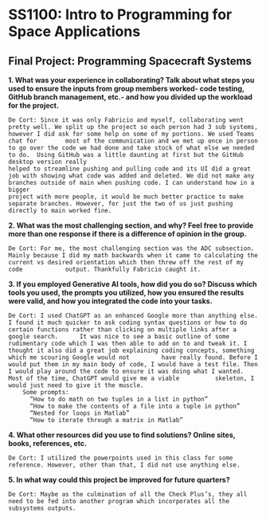 # SS1100: Intro to Programming for Space Applications
## Final Project: Programming Spacecraft Systems


**1. What was your experience in collaborating? Talk about what steps you used to ensure the inputs from group members worked- code testing, GitHub branch management, etc.- and how you divided up the workload for the project.**

    De Cort: Since it was only Fabricio and myself, collaborating went pretty well. We split up the project so each person had 3 sub systems, however I did ask for some help on some of my portions. We used Teams chat for        most of the communication and we met up once in person to go over the code we had done and take stock of what else we needed to do.  Using GitHub was a little daunting at first but the GitHub desktop version really     
    helped to streamline pushing and pulling code and its UI did a great job with showing what code was added and deleted. We did not make any branches outside of main when pushing code. I can understand how in a bigger 
    project with more people, it would be much better practice to make separate branches. However, for just the two of us just pushing directly to main worked fine. 

**2. What was the most challenging section, and why? Feel free to provide more than one response if there is a difference of opinion in the group.**

    De Cort: For me, the most challenging section was the ADC subsection. Mainly because I did my math backwards when it came to calculating the current vs desired orientation which then threw off the rest of my code            output. Thankfully Fabricio caught it.   

**3. If you employed Generative AI tools, how did you do so? Discuss which tools you used, the prompts you utilized, how you ensured the results were valid, and how you integrated the code into your tasks.**

    De Cort: I used ChatGPT as an enhanced Google more than anything else. I found it much quicker to ask coding syntax questions or how to do certain functions rather than clicking on multiple links after a google search.      It was nice to see a basic outline of some rudimentary code which I was then able to add on to and tweak it. I thought it also did a great job explaining coding concepts, something which me scouring Google would not         have really found. Before I would put them in my main body of code, I would have a test file. Then I would play around the code to ensure it was doing what I wanted. Most of the time, ChatGPT would give me a viable          skeleton, I would just need to give it the muscle.   
        Some prompts:
          “How to do math on two tuples in a list in python”
          “How to make the contents of a file into a tuple in python”
          “Nested for loops in Matlab”
          “How to iterate through a matrix in Matlab”

**4. What other resources did you use to find solutions? Online sites, books, references, etc.**

    De Cort: I utilized the powerpoints used in this class for some reference. However, other than that, I did not use anything else. 

**5. In what way could this project be improved for future quarters?**

    De Cort: Maybe as the culmination of all the Check Plus’s, they all need to be fed into another program which incorporates all the subsystems outputs. 
